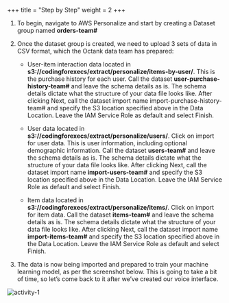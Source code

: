 +++
title = "Step by Step"
weight = 2
+++

1. To begin, navigate to AWS Personalize and start by creating a Dataset group named **orders-team#** 
2. Once the dataset group is created, we need to upload 3 sets of data in CSV format, which the Octank data team has prepared:

    - User-item interaction data located in **s3://codingforexecs/extract/personalize/items-by-user/**. This is the purchase history for each user. Call the dataset **user-purchase-history-team#** and leave the schema details as is. The schema details dictate what the structure of your data file looks like. After clicking Next, call the dataset import name import-purchase-history-team# and specify the S3 location specified above in the Data Location. Leave the IAM Service Role as default and select Finish.

    - User data located in **s3://codingforexecs/extract/personalize/users/**. Click on import for user data. This is user information, including optional demographic information. Call the dataset **users-team#** and leave the schema details as is. The schema details dictate what the structure of your data file looks like. After clicking Next, call the dataset import name **import-users-team#** and specify the S3 location specified above in the Data Location. Leave the IAM Service Role as default and select Finish.

    - Item data located in **s3://codingforexecs/extract/personalize/items/**. Click on import for item data. Call the dataset **items-team#** and leave the schema details as is. The schema details dictate what the structure of your data file looks like. After clicking Next, call the dataset import name **import-items-team#** and specify the S3 location specified above in the Data Location. Leave the IAM Service Role as default and select Finish.

3. The data is now being imported and prepared to train your machine learning model, as per the screenshot below. This is going to take a bit of time, so let’s come back to it after we’ve created our voice interface.

![activity-1](/images/activity-2-01.png)